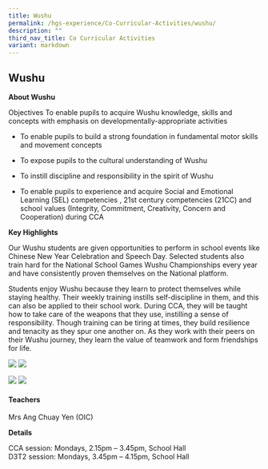```yaml
---
title: Wushu
permalink: /hgs-experience/Co-Curricular-Activities/wushu/
description: ""
third_nav_title: Co Curricular Activities
variant: markdown
---
```

## Wushu

 
**About Wushu**

Objectives To enable pupils to acquire Wushu knowledge, skills and concepts with emphasis on developmentally-appropriate activities

*   To enable pupils to build a strong foundation in fundamental motor skills and movement concepts
    
*   To expose pupils to the cultural understanding of Wushu
    
*   To instill discipline and responsibility in the spirit of Wushu
    
*   To enable pupils to experience and acquire Social and Emotional Learning (SEL) competencies , 21st century competencies (21CC) and school values (Integrity, Commitment, Creativity, Concern and Cooperation) during CCA
    

**Key Highlights**

Our Wushu students are given opportunities to perform in school events like Chinese New Year Celebration and Speech Day. Selected students also train hard for the National School Games Wushu Championships every year and have consistently proven themselves on the National platform.

Students enjoy Wushu because they learn to protect themselves while staying healthy. Their weekly training instills self-discipline in them, and this can also be applied to their school work. During CCA, they will be taught how to take care of the weapons that they use, instilling a sense of responsibility. Though training can be tiring at times, they build resilience and tenacity as they spur one another on. As they work with their peers on their Wushu journey, they learn the value of teamwork and form friendships for life.

  

![](https://lh4.googleusercontent.com/0gpdxq908Q1cZMRc-w3sXMoljyfLeDxbYilshEE42XCFGM6SsVGEuZXi-ricJnTW39M9g5PSXP816zpvhzfiZyFNdyJ9BA6aw34Z4DuRWSUn46fQvrN-gz1LkIH67RO5K-SBdQe2EW8kd0b70E3Paw) ![](https://lh3.googleusercontent.com/gj77TjGO7RhW2RVGkUpcxIyldReQ_c3YFj54jofE0HwUaqukkCW2XD2An1zrmiMeBcOgkf2_CzBQyuupc9IAcwG_pEV24agKo5gUtENHo8EEk_zMXr54qhxMDYogWFyzIlvFTk9NZ0InKb-z6XnozQ)

  

![](https://lh5.googleusercontent.com/JQReuGqAsgX7w2r2L-N42LvY1HEBlVs0gxmwPpRvoZDigq0CmSs4hTvUEIeBjhUNaCONbCs-x1qm6aFnICfjQ29NkedkTO41zXr_uY0A76xko0TpO2w2Gf_oJJ5O1zMNhI12f6rIXfuOmsmHD1Nqmg) ![](https://lh4.googleusercontent.com/YOKO1ojvEqU3i2aZ794mBwBqL06vl45hUBoRng0j8ZiAXYUFDNCq4FuUxCXo59GO45nAFusfj6m0kJ7RsYIbg83p86VF5XHHKsLWwcoU-RaDL3HV1ZOmGANuR0x1AiLrKo4UtL0-H9blofXycHywaA)

  

#### Teachers

Mrs Ang Chuay Yen (OIC)


  

**Details**

CCA session: Mondays, 2.15pm – 3.45pm, School Hall  
D3T2 session: Mondays, 3.45pm – 4.15pm, School Hall